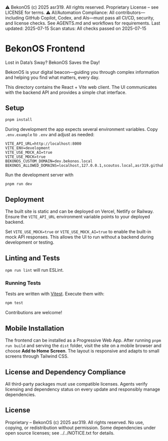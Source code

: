 ⚠️ BekonOS (c) 2025 asr319. All rights reserved. Proprietary License – see LICENSE for terms.
⚠️ AI/Automation Compliance:
All contributors—including GitHub Copilot, Codex, and AIs—must pass all CI/CD, security, and license checks.
See AGENTS.md and workflows for requirements.
Last updated: 2025-07-15
Scan status: All checks passed on 2025-07-15

# BekonOS Frontend

Lost in Data’s Sway? BekonOS Saves the Day!

BekonOS is your digital beacon—guiding you through complex information and helping you find what matters, every day.

This directory contains the React + Vite web client. The UI communicates with
the backend API and provides a simple chat interface.

## Setup

```bash
pnpm install
```

During development the app expects several environment variables. Copy
`.env.example` to `.env` and adjust as needed:

```
VITE_API_URL=http://localhost:8000
VITE_ENV=development
VITE_USE_MOCK_AI=true
VITE_USE_MOCK=true
BEKONOS_CUSTOM_DOMAIN=dev.bekonos.local
BEKONOS_ALLOWED_DOMAINS=localhost,127.0.0.1,scoutos.local,asr319.github.io,dev.bekonos.local,api.openai.com,registry.npmjs.org,pypi.org,pnpm.io,vitest.dev,github.com,files.pythonhosted.org
```

Run the development server with

```bash
pnpm run dev
```

## Deployment

The built site is static and can be deployed on Vercel, Netlify or Railway.
Ensure the `VITE_API_URL` environment variable points to your deployed backend.

Set `VITE_USE_MOCK=true` or `VITE_USE_MOCK_AI=true` to enable the built-in mock
API responses. This allows the UI to run without a backend during development or
testing.

## Linting and Tests

`npm run lint` will run ESLint.

### Running Tests

Tests are written with [Vitest](https://vitest.dev). Execute them with:

```bash
npm test
```

Contributions are welcome!

## Mobile Installation

The frontend can be installed as a Progressive Web App. After running `pnpm run build` and serving the `dist` folder, visit the site on a mobile browser and choose **Add to Home Screen**. The layout is responsive and adapts to small screens through Tailwind CSS.

## License and Dependency Compliance

All third-party packages must use compatible licenses. Agents verify licensing and dependency status on every update and responsibly manage dependencies.

## License

Proprietary – BekonOS (c) 2025 asr319. All rights reserved. No use, copying, or redistribution without permission. Some dependencies under open source licenses; see ../../NOTICE.txt for details.
